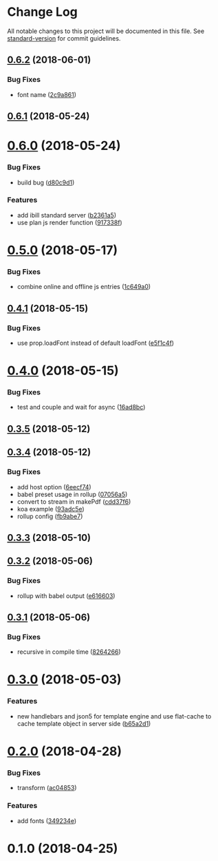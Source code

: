 # Change Log

All notable changes to this project will be documented in this file. See [standard-version](https://github.com/conventional-changelog/standard-version) for commit guidelines.

<a name="0.6.2"></a>
## [0.6.2](https://github.com/ibill-today/ibill-js/compare/v0.6.1...v0.6.2) (2018-06-01)


### Bug Fixes

* font name ([2c9a861](https://github.com/ibill-today/ibill-js/commit/2c9a861))



<a name="0.6.1"></a>
## [0.6.1](https://github.com/ibill-today/ibill-js/compare/v0.6.0...v0.6.1) (2018-05-24)



<a name="0.6.0"></a>
# [0.6.0](https://github.com/ibill-today/ibill-js/compare/v0.5.0...v0.6.0) (2018-05-24)


### Bug Fixes

* build bug ([d80c9d1](https://github.com/ibill-today/ibill-js/commit/d80c9d1))


### Features

* add ibill standard server ([b2361a5](https://github.com/ibill-today/ibill-js/commit/b2361a5))
* use plan js render function ([917338f](https://github.com/ibill-today/ibill-js/commit/917338f))



<a name="0.5.0"></a>
# [0.5.0](https://github.com/ibill-today/ibill-js/compare/v0.4.1...v0.5.0) (2018-05-17)


### Bug Fixes

* combine online and offline js entries ([1c649a0](https://github.com/ibill-today/ibill-js/commit/1c649a0))



<a name="0.4.1"></a>
## [0.4.1](https://github.com/ibill-today/ibill-js/compare/v0.4.0...v0.4.1) (2018-05-15)


### Bug Fixes

* use prop.loadFont instead of default loadFont ([e5f1c4f](https://github.com/ibill-today/ibill-js/commit/e5f1c4f))



<a name="0.4.0"></a>
# [0.4.0](https://github.com/ibill-today/ibill-js/compare/v0.3.5...v0.4.0) (2018-05-15)


### Bug Fixes

* test and couple and wait for async ([16ad8bc](https://github.com/ibill-today/ibill-js/commit/16ad8bc))



<a name="0.3.5"></a>
## [0.3.5](https://github.com/ibill-today/ibill-js/compare/v0.3.4...v0.3.5) (2018-05-12)



<a name="0.3.4"></a>
## [0.3.4](https://github.com/ibill-today/ibill-js/compare/v0.3.3...v0.3.4) (2018-05-12)


### Bug Fixes

* add host option ([6eecf74](https://github.com/ibill-today/ibill-js/commit/6eecf74))
* babel preset usage in rollup ([07056a5](https://github.com/ibill-today/ibill-js/commit/07056a5))
* convert to stream in makePdf ([cdd37f6](https://github.com/ibill-today/ibill-js/commit/cdd37f6))
* koa example ([93adc5e](https://github.com/ibill-today/ibill-js/commit/93adc5e))
* rollup config ([fb9abe7](https://github.com/ibill-today/ibill-js/commit/fb9abe7))



<a name="0.3.3"></a>
## [0.3.3](https://github.com/ibill-today/ibill-js/compare/v0.3.2...v0.3.3) (2018-05-10)



<a name="0.3.2"></a>
## [0.3.2](https://github.com/ibill-today/ibill-js/compare/v0.3.1...v0.3.2) (2018-05-06)


### Bug Fixes

* rollup with babel output ([e616603](https://github.com/ibill-today/ibill-js/commit/e616603))



<a name="0.3.1"></a>
## [0.3.1](https://github.com/ibill-today/ibill-js/compare/v0.3.0...v0.3.1) (2018-05-06)


### Bug Fixes

* recursive in compile time ([8264266](https://github.com/ibill-today/ibill-js/commit/8264266))



<a name="0.3.0"></a>
# [0.3.0](https://github.com/ibill-today/ibill-js/compare/v0.2.0...v0.3.0) (2018-05-03)


### Features

* new handlebars and json5 for template engine and use flat-cache to cache template object in server side ([b65a2d1](https://github.com/ibill-today/ibill-js/commit/b65a2d1))



<a name="0.2.0"></a>
# [0.2.0](https://github.com/ibill-today/ibill-js/compare/v0.1.0...v0.2.0) (2018-04-28)


### Bug Fixes

* transform ([ac04853](https://github.com/ibill-today/ibill-js/commit/ac04853))


### Features

* add fonts ([349234e](https://github.com/ibill-today/ibill-js/commit/349234e))



<a name="0.1.0"></a>
# 0.1.0 (2018-04-25)
